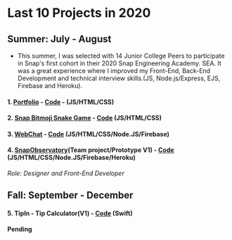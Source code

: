 # Last 10 Projects in 2020



## Summer: July - August

* This summer, I was selected with 14  Junior College Peers to participate in Snap's first cohort in their 2020 Snap Engineering Academy. SEA. It was a great experience where I improved my Front-End, Back-End Development and technical interview skills.(JS, Node.js/Express, EJS, Firebase and Heroku).

#### 1. [Portfolio](https://seepetulacode.github.io/) - [Code](https://github.com/SeePetulaCode/SeePetulaCode.github.io) - (JS/HTML/CSS)

#### 2. [Snap Bitmoji Snake Game](https://petula-snakegame.glitch.me/) - [Code](https://github.com/SeePetulaCode/eden_snake_game) (JS/HTML/CSS)

#### 3. [WebChat](https://awebchat-e2a62.web.app/) - [Code](https://github.com/SeePetulaCode/A-firebase-web-chat) (JS/HTML/CSS/Node.JS/Firebase)

#### 4. [SnapObservatory](http://project-north-star.herokuapp.com/signup)(Team project/Prototype V1) - [Code](https://github.com/Sebastian-git/north-star) (JS/HTML/CSS/Node.JS/Firebase/Heroku)

*Role: Designer and Front-End Developer*




## Fall: September - December

#### 5. TipIn - Tip Calculator(V1) - [Code](https://github.com/SeePetulaCode/TipIn) (Swift)

**Pending**
